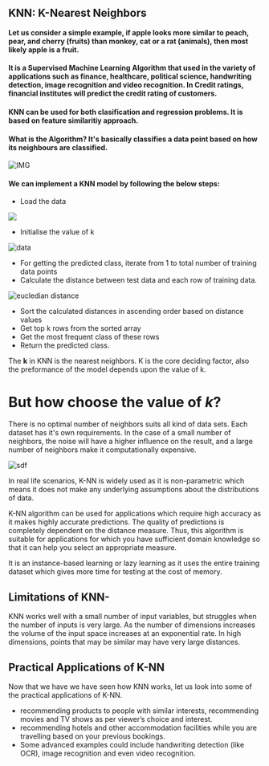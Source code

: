 ## KNN: K-Nearest Neighbors
**Let us consider a simple example, if apple looks more similar to peach, pear, and cherry (fruits) than monkey, cat or a rat (animals), then most likely apple is a fruit.**
#### It is a Supervised Machine Learning Algorithm that used in the variety of applications such as finance, healthcare, political science, handwriting detection, image recognition and video recognition. In Credit ratings, financial institutes will predict the credit rating of customers.
#### KNN can be used for both clasification and regression problems. It is based on feature similaritiy approach.
#### What is the Algorithm? It's basically classifies a data point based on how its neighbours are classified.
![IMG](http://res.cloudinary.com/dyd911kmh/image/upload/f_auto,q_auto:best/v1531424125/KNN_final_a1mrv9.png)
#### We can implement a KNN model by following the below steps: 

* Load the data


![](https://www.tutorialspoint.com/machine_learning_with_python/images/concept_of_k.jpg)

* Initialise the value of k

![data](https://www.tutorialspoint.com/machine_learning_with_python/images/knn_algorithm.jpg)

* For getting the predicted class, iterate from 1 to total number of training data points
* Calculate the distance between test data and each row of training data.

![eucledian distance](https://miro.medium.com/max/439/1*MNF0RfxlvUtOxrO7O3wKdw.png)

* Sort the calculated distances in ascending order based on distance values
* Get top k rows from the sorted array
* Get the most frequent class of these rows
* Return the predicted class.

The **k** in KNN is the nearest neighbors. K is the core deciding factor,
also the preformance of the model depends upon the value of k.
# But how choose the value of _k_?
 There is no optimal number of neighbors suits all kind of data sets. Each dataset has it's own requirements. 
 In the case of a small number of neighbors, the noise will have a higher influence on the result, 
 and a large number of neighbors make it computationally expensive.

![sdf](https://d2o2utebsixu4k.cloudfront.net/media/images/1568869712010-Image-3.jpg)

In real life scenarios, K-NN is widely used as it is non-parametric which means 
it does not make any underlying assumptions about the distributions of data. 

K-NN algorithm can be used for applications which require high accuracy as it makes highly accurate predictions. 
The quality of predictions is completely dependent on the distance measure.
Thus, this algorithm is suitable for applications for which you have 
sufficient domain knowledge so that it can help you select an appropriate measure.

It is an instance-based learning or lazy learning as it uses the entire training dataset 
which gives more time for testing at the cost of memory.

## Limitations of KNN-
KNN works well with a small number of input variables, but struggles when the number of inputs is very large.
As the number of dimensions increases the volume of the input space increases at an exponential rate.
In high dimensions, points that may be similar may have very large distances. 
## Practical Applications of K-NN
Now that we have we have seen how KNN works, let us look into some of the practical applications of K-NN.

* recommending products to people with similar interests, recommending movies and TV shows as per viewer’s choice and interest.
* recommending hotels and other accommodation facilities while you are travelling based on your previous bookings.
* Some advanced examples could include handwriting detection (like OCR), image recognition and even video recognition.

